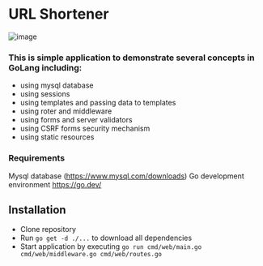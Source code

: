 # URL Shortener


![image](https://user-images.githubusercontent.com/10651523/186203671-17a2d150-42cd-4372-a156-b0ebac3aa693.png)


### This is simple application to demonstrate several concepts in GoLang including:

- using mysql database
- using sessions
- using templates and passing data to templates
- using roter and middleware
- using forms and server validators
- using CSRF forms security mechanism
- using static resources

### Requirements
Mysql database (https://www.mysql.com/downloads)
Go development environment https://go.dev/

## Installation
  - Clone repository
  - Run `go get -d ./...` to download all dependencies
  - Start application by executing `go run cmd/web/main.go cmd/web/middleware.go cmd/web/routes.go`

